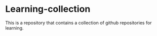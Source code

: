 # Learning-collection
This is a repository that contains a collection of github repositories for learning.
